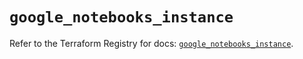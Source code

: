 # `google_notebooks_instance`

Refer to the Terraform Registry for docs: [`google_notebooks_instance`](https://registry.terraform.io/providers/hashicorp/google/6.36.0/docs/resources/notebooks_instance).

